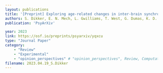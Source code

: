 ```yaml
---
layout: publications
title: '[Preprint] Exploring age-related changes in inter-brain synchrony during verbal communication'
authors: S. Dikker, E. N. Mech, L. Gwilliams, T. West, G. Dumas, K. D. Federmeier
publication: 'PsyArXiv'

year: 2023
link: https://osf.io/preprints/psyarxiv/yqxcu
type: "Journal Paper"
category: 
    - "Review"
    - "Experimental"
    - "opinion_perspectives" # "opinion_perspectives", Review, Computational, Social Cognitive and Affective Neuroscience, Experimental
filename: 2023.04.19_S.Dikker
---
```

